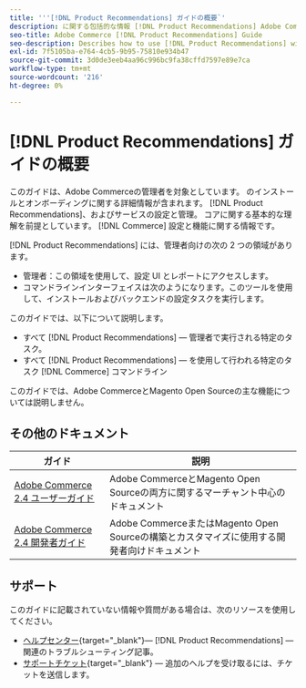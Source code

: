 ```yaml
---
title: '''[!DNL Product Recommendations] ガイドの概要`'
description: に関する包括的な情報 [!DNL Product Recommendations] Adobe Commerce管理者向け（インストールとオンボーディングを含む）
seo-title: Adobe Commerce [!DNL Product Recommendations] Guide
seo-description: Describes how to use [!DNL Product Recommendations] with Adobe Commerce.
exl-id: 7f5105ba-e764-4cb5-9b95-75810e934b47
source-git-commit: 3d0de3eeb4aa96c996bc9fa38cffd7597e89e7ca
workflow-type: tm+mt
source-wordcount: '216'
ht-degree: 0%

---
```


# [!DNL Product Recommendations] ガイドの概要

このガイドは、Adobe Commerceの管理者を対象としています。 のインストールとオンボーディングに関する詳細情報が含まれます。 [!DNL Product Recommendations]、およびサービスの設定と管理。 コアに関する基本的な理解を前提としています。 [!DNL Commerce] 設定と機能に関する情報です。

[!DNL Product Recommendations] には、管理者向けの次の 2 つの領域があります。

* 管理者：この領域を使用して、設定 UI とレポートにアクセスします。
* コマンドラインインターフェイスは次のようになります。このツールを使用して、インストールおよびバックエンドの設定タスクを実行します。

このガイドでは、以下について説明します。

* すべて [!DNL Product Recommendations] — 管理者で実行される特定のタスク。
* すべて [!DNL Product Recommendations] — を使用して行われる特定のタスク [!DNL Commerce] コマンドライン

このガイドでは、Adobe CommerceとMagento Open Sourceの主な機能については説明しません。

## その他のドキュメント

| ガイド | 説明 |
|------ | ----------- |
| [Adobe Commerce 2.4 ユーザーガイド](https://experienceleague.adobe.com/docs/commerce.html) | Adobe CommerceとMagento Open Sourceの両方に関するマーチャント中心のドキュメント |
| [Adobe Commerce 2.4 開発者ガイド](https://developer.adobe.com/commerce/docs) | Adobe CommerceまたはMagento Open Sourceの構築とカスタマイズに使用する開発者向けドキュメント |

## サポート

このガイドに記載されていない情報や質問がある場合は、次のリソースを使用してください。

* [ヘルプセンター](https://support.magento.com/hc/en-us){target=&quot;_blank&quot;}— [!DNL Product Recommendations] — 関連のトラブルシューティング記事。
* [サポートチケット](https://experienceleague.adobe.com/docs/commerce-knowledge-base/kb/help-center-guide/magento-help-center-user-guide.html?lang=en#submit-ticket){target=&quot;_blank&quot;} — 追加のヘルプを受け取るには、チケットを送信します。
